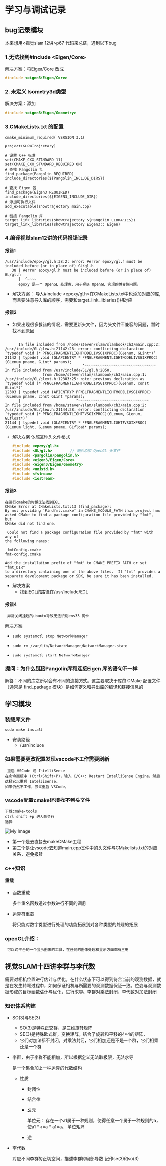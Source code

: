 # 学习与调试记录

## bug记录模块

本来想用<视觉slam 12讲>p67 代码来总结，遇到以下bug
### 1.无法找到#include <Eigen/Core>
解决方案：将Eigen/Core 改成 
```cpp
#include <eigen3/Eigen/Core>
```
### 2. 未定义 Isometry3d类型
解决方案：添加
```cpp
#include <eigen3/Eigen/Geometry>
```
### 3.CMakeLists.txt 的配置
```
cmake_minimum_required( VERSION 3.1)

project(SHOWTrajectory)

# 设置 C++ 标准
set(CMAKE_CXX_STANDARD 11)
set(CMAKE_CXX_STANDARD_REQUIRED ON)
# 查找 Pangolin 包
find_package(Pangolin REQUIRED)
include_directories(${Pangolin_INCLUDE_DIRS})

# 查找 Eigen 包
find_package(Eigen3 REQUIRED)
include_directories(${EIGEN3_INCLUDE_DIR})
# 添加可执行文件
add_executable(showtrajectory main.cpp)

# 链接 Pangolin 库
target_link_libraries(showtrajectory &{Pangolin_LIBRARIES})
target_link_libraries(showtrajectory Eigen3:: Eigen)
```
### 4.编译视觉slam12讲的代码报错记录
#### 报错1
```
/usr/include/epoxy/gl.h:38:2: error: #error epoxy/gl.h must be included before (or in place of) GL/gl.h
   38 | #error epoxy/gl.h must be included before (or in place of) GL/gl.h
      |  ^~~~~
      epoxy 是一个 OpenGL 处理库，用于解决 OpenGL 实现的兼容性问题。
```
- 解决方案：
    导入#include <epoxy/gl.h>在CMakeLists.txt中也添加对应的库,而且要注意导入库的顺序，需要和target_link_libiaries()相对应
#### 报错2
-    如果出现很多报错的情况，需要更新头文件，因为头文件不兼容的问题，暂时找不到原因
```
   
      In file included from /home/steven/slam/slambook/ch3/main.cpp:2:
/usr/include/GL/glew.h:21142:28: error: conflicting declaration ‘typedef void (* PFNGLFRAGMENTLIGHTMODELIVSGIXPROC)(GLenum, GLint*)’
21142 | typedef void (GLAPIENTRY * PFNGLFRAGMENTLIGHTMODELIVSGIXPROC) (GLenum pname, GLint* params);
      |                            ^~~~~~~~~~~~~~~~~~~~~~~~~~~~~~~~~
In file included from /usr/include/GL/gl.h:2050,
                 from /home/steven/slam/slambook/ch3/main.cpp:1:
/usr/include/GL/glext.h:12303:25: note: previous declaration as ‘typedef void (* PFNGLFRAGMENTLIGHTMODELIVSGIXPROC)(GLenum, const GLint*)’
12303 | typedef void (APIENTRYP PFNGLFRAGMENTLIGHTMODELIVSGIXPROC) (GLenum pname, const GLint *params);
      |                         ^~~~~~~~~~~~~~~~~~~~~~~~~~~~~~~~~
In file included from /home/steven/slam/slambook/ch3/main.cpp:2:
/usr/include/GL/glew.h:21144:28: error: conflicting declaration ‘typedef void (* PFNGLFRAGMENTLIGHTFVSGIXPROC)(GLenum, GLenum, GLfloat*)’
21144 | typedef void (GLAPIENTRY * PFNGLFRAGMENTLIGHTFVSGIXPROC) (GLenum light, GLenum pname, GLfloat* params);
```
- 解决方案
    依照这种头文件格式
    ```cpp
    #include <epoxy/gl.h>     
    #include <GL/gl.h>        // 随后添加 OpenGL 头文件
    #include <pangolin/pangolin.h>
    #include <eigen3/Eigen/Core>
    #include <eigen3/Eigen/Geometry>
    #include <unistd.h>
    #include <fstream>
    #include <iostream>
    ```
#### 报错3
    在进行cmake的时候无法找到EGL
    CMake Error at CMakeLists.txt:13 (find_package):
    By not providing "Findfmt.cmake" in CMAKE_MODULE_PATH this project has
    asked CMake to find a package configuration file provided by "fmt", but
    CMake did not find one.

     Could not find a package configuration file provided by "fmt" with any of
    the following names:

     fmtConfig.cmake
    fmt-config.cmake

    Add the installation prefix of "fmt" to CMAKE_PREFIX_PATH or set "fmt_DIR"
    to a directory containing one of the above files.  If "fmt" provides a
    separate development package or SDK, be sure it has been installed.
- 解决方案
    - 找到EGL的路径在/usr/include/EGL
#### 报错4
     异常关闭挂起的ubuntu导致无法识别ens33 网卡
  解决方案 
-     sudo systemctl stop NetworkManager
-     sudo rm /var/lib/NetworkManager/NetworkManager.state
-     sudo systemctl start NetworkManager
### 提问：为什么链接Pangolin库和连接Eigen 库的语句不一样

解答：不同的库之所以会有不同的连接方式。这主要取决于库的 CMake 配置文件（通常是 find_package 模块）是如何定义和导出库的编译和链接信息的

##  学习模块
### 装载库文件
    sudo make install 
- 安装路径  
  - /usr/include
### 如果需要更改配置发现vscode不工作需要刷新
     重启 VSCode 或 IntelliSense
    在命令面板中 (Ctrl+Shift+P)，输入 C/C++: Restart IntelliSense Engine，然后选择它以重启 IntelliSense。
    如果仍然不工作，尝试重启 VSCode。
### vscode配置cmake环境找不到头文件
    下载cmake-tools
    ctrl shift +p 进入命令行
    选择
![My Image](images/cmake.png)
- 第一个是去直接去makeCMake工程
- 第二个是让vscode去知道main.cpp文件中的头文件与CMakelists.txt的对应关系，避免报错
### c++知识

#### 重载
- 函数重载
    
  多个重名函数通过参数进行不同的调用
- 运算符重载

  将只能对数字类型进行处理的功能拓展到对各种类型的处理的拓展

 ### openGL介绍：
     可以跨平台的一个显示图像的工具，在任何的图像处理和显示方面都有应用
 ## 视觉SLAM十四讲李群与李代数
 需要对相机位置进行估计与优化，在什么状态下可以得到符合当前的观测数据，就是在发生转弯过程中，如何保证相机与所需要的观测数据保证一致。位姿与观测数据形成的目标函数估计与优化，进行求导。李群对乘法封闭，李代数对加法封闭
 ### 知识体系构建

- SO(3)与SE(3)
  
  - SO(3)是特殊正交群，是三维旋转矩阵
  - SE(3)是特殊欧式群，变换矩阵，结合了旋转和平移的4*4的矩阵，
  - 它们对加法都不封闭，对乘法封闭，它们相加还是不是一个群，它们相乘还是一个群
- 李群，由于李群不能相加，所以根据定义无法取极限，无法求导
  
  是一个集合加上一种运算的代数结构
  - 性质
    - 封闭性
    - 结合律
    - 幺元

      单位元：
      存在一个a1属于一种规则，使得任意一个属于一种规则的a，使a1 * a=a * a1=a。
      单位矩阵
    - 逆
- 李代数

  对应不同李群的正切空间，描述李群的局部导数
  记作se(3)和so(3)
